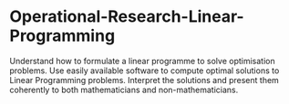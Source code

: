 # Operational-Research-Linear-Programming
Understand how to formulate a linear programme to solve optimisation
problems.
Use easily available software to compute optimal solutions to Linear
Programming problems.
Interpret the solutions and present them coherently to both mathematicians
and non-mathematicians.
